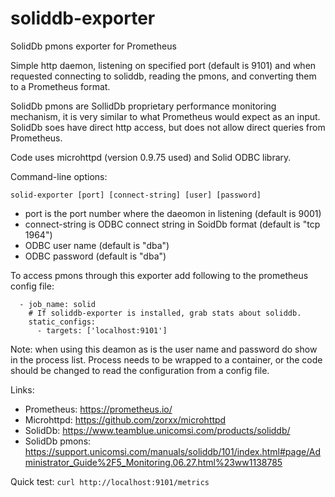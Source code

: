 # soliddb-exporter
SolidDb pmons exporter for Prometheus

Simple http daemon, listening on specified port (default is 9101) and when requested connecting to soliddb, reading the pmons, and converting them to a Prometheus format.

SolidDb pmons are SollidDb proprietary performance monitoring mechanism, it is very similar to what Prometheus would expect as
an input. SolidDb soes have direct http access, but does not allow direct queries from Prometheus.

Code uses microhttpd (version 0.9.75 used) and Solid ODBC library.

Command-line options:
```
solid-exporter [port] [connect-string] [user] [password]
```
- port is the port number where the daeomon in listening (default is 9001)
- connect-string is ODBC connect string in SoidDb format (default is "tcp 1964")
- ODBC user name (default is "dba")
- ODBC password (default is "dba")

To access pmons through this exporter add following to the prometheus config file:
```
  - job_name: solid
    # If soliddb-exporter is installed, grab stats about soliddb.
    static_configs:
      - targets: ['localhost:9101']
```

Note: when using this deamon as is the user name and password do show in the process list. Process needs to be wrapped to a container, or the code should be changed to read the configuration from a config file.

Links:
- Prometheus: https://prometheus.io/
- Microhttpd: https://github.com/zorxx/microhttpd
- SolidDb: https://www.teamblue.unicomsi.com/products/soliddb/
- SolidDb pmons: https://support.unicomsi.com/manuals/soliddb/101/index.html#page/Administrator_Guide%2F5_Monitoring.06.27.html%23ww1138785

Quick test:
```curl http://localhost:9101/metrics```
